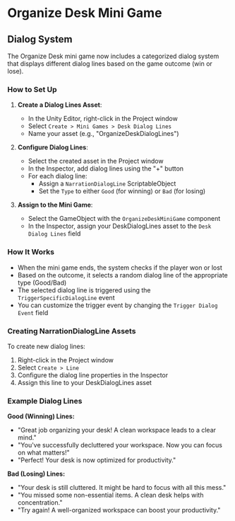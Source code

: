 # Organize Desk Mini Game

## Dialog System

The Organize Desk mini game now includes a categorized dialog system that displays different dialog lines based on the game outcome (win or lose).

### How to Set Up

1. **Create a Dialog Lines Asset**:
   - In the Unity Editor, right-click in the Project window
   - Select `Create > Mini Games > Desk Dialog Lines`
   - Name your asset (e.g., "OrganizeDeskDialogLines")

2. **Configure Dialog Lines**:
   - Select the created asset in the Project window
   - In the Inspector, add dialog lines using the "+" button
   - For each dialog line:
     - Assign a `NarrationDialogLine` ScriptableObject
     - Set the `Type` to either `Good` (for winning) or `Bad` (for losing)

3. **Assign to the Mini Game**:
   - Select the GameObject with the `OrganizeDeskMiniGame` component
   - In the Inspector, assign your DeskDialogLines asset to the `Desk Dialog Lines` field

### How It Works

- When the mini game ends, the system checks if the player won or lost
- Based on the outcome, it selects a random dialog line of the appropriate type (Good/Bad)
- The selected dialog line is triggered using the `TriggerSpecificDialogLine` event
- You can customize the trigger event by changing the `Trigger Dialog Event` field

### Creating NarrationDialogLine Assets

To create new dialog lines:

1. Right-click in the Project window
2. Select `Create > Line`
3. Configure the dialog line properties in the Inspector
4. Assign this line to your DeskDialogLines asset

### Example Dialog Lines

**Good (Winning) Lines:**
- "Great job organizing your desk! A clean workspace leads to a clear mind."
- "You've successfully decluttered your workspace. Now you can focus on what matters!"
- "Perfect! Your desk is now optimized for productivity."

**Bad (Losing) Lines:**
- "Your desk is still cluttered. It might be hard to focus with all this mess."
- "You missed some non-essential items. A clean desk helps with concentration."
- "Try again! A well-organized workspace can boost your productivity." 